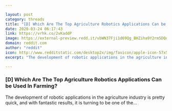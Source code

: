 ```yaml
---

layout: post
category: threads
title: "[D] Which Are The Top Agriculture Robotics Applications Can be Used In Farming?"
date: 2020-03-24 06:17:43
link: https://vrhk.co/2vKaddP
image: https://external-preview.redd.it/vbWN37Fji1d69Qg_BHZiha9Y2rm5DQqu1zM57jxu-c4.jpg?width=300&height=157.068062827&auto=webp&crop=300:157.068062827,smart&s=1531fd9760c8a7baf7aa6423264e58ae039d8c2b
domain: reddit.com
author: "reddit"
icon: http://www.redditstatic.com/desktop2x/img/favicon/apple-icon-57x57.png
excerpt: "The development of robotic applications in the agriculture industry is pretty quick, and with fantastic results, it is turning to be one of the..."

---
```


### [D] Which Are The Top Agriculture Robotics Applications Can be Used In Farming?

The development of robotic applications in the agriculture industry is pretty quick, and with fantastic results, it is turning to be one of the...